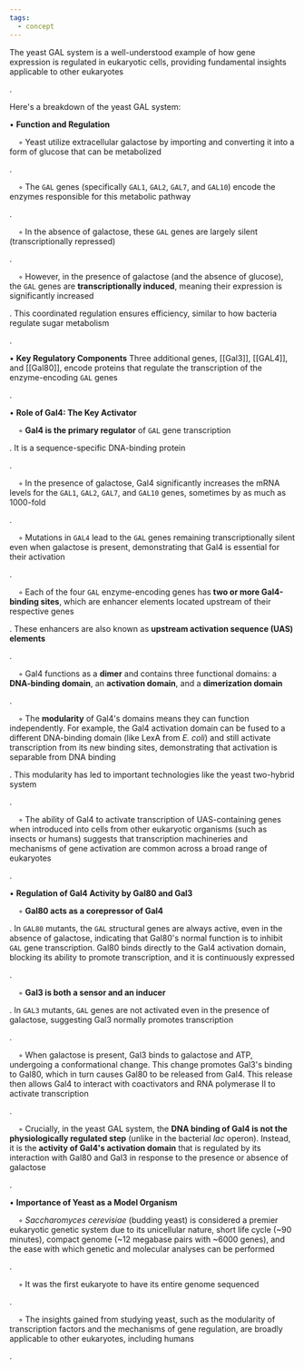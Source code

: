 ```yaml
---
tags:
  - concept
---
```


The yeast GAL system is a well-understood example of how gene expression is regulated in eukaryotic cells, providing fundamental insights applicable to other eukaryotes

.

Here's a breakdown of the yeast GAL system:

• **Function and Regulation**

    ◦ Yeast utilize extracellular galactose by importing and converting it into a form of glucose that can be metabolized

.

    ◦ The `GAL` genes (specifically `GAL1`, `GAL2`, `GAL7`, and `GAL10`) encode the enzymes responsible for this metabolic pathway

.

    ◦ In the absence of galactose, these `GAL` genes are largely silent (transcriptionally repressed)

.

    ◦ However, in the presence of galactose (and the absence of glucose), the `GAL` genes are **transcriptionally induced**, meaning their expression is significantly increased

. This coordinated regulation ensures efficiency, similar to how bacteria regulate sugar metabolism

.

• **Key Regulatory Components** Three additional genes, [[Gal3]], [[GAL4]], and [[Gal80]], encode proteins that regulate the transcription of the enzyme-encoding `GAL` genes

.

• **Role of Gal4: The Key Activator**

    ◦ **Gal4 is the primary regulator** of `GAL` gene transcription

. It is a sequence-specific DNA-binding protein

.

    ◦ In the presence of galactose, Gal4 significantly increases the mRNA levels for the `GAL1`, `GAL2`, `GAL7`, and `GAL10` genes, sometimes by as much as 1000-fold

.

    ◦ Mutations in `GAL4` lead to the `GAL` genes remaining transcriptionally silent even when galactose is present, demonstrating that Gal4 is essential for their activation

.

    ◦ Each of the four `GAL` enzyme-encoding genes has **two or more Gal4-binding sites**, which are enhancer elements located upstream of their respective genes

. These enhancers are also known as **upstream activation sequence (UAS) elements**

.

    ◦ Gal4 functions as a **dimer** and contains three functional domains: a **DNA-binding domain**, an **activation domain**, and a **dimerization domain**

.

    ◦ The **modularity** of Gal4's domains means they can function independently. For example, the Gal4 activation domain can be fused to a different DNA-binding domain (like LexA from _E. coli_) and still activate transcription from its new binding sites, demonstrating that activation is separable from DNA binding

. This modularity has led to important technologies like the yeast two-hybrid system

.

    ◦ The ability of Gal4 to activate transcription of UAS-containing genes when introduced into cells from other eukaryotic organisms (such as insects or humans) suggests that transcription machineries and mechanisms of gene activation are common across a broad range of eukaryotes

.

• **Regulation of Gal4 Activity by Gal80 and Gal3**

    ◦ **Gal80 acts as a corepressor of Gal4**

. In `GAL80` mutants, the `GAL` structural genes are always active, even in the absence of galactose, indicating that Gal80's normal function is to inhibit `GAL` gene transcription. Gal80 binds directly to the Gal4 activation domain, blocking its ability to promote transcription, and it is continuously expressed

.

    ◦ **Gal3 is both a sensor and an inducer**

. In `GAL3` mutants, `GAL` genes are not activated even in the presence of galactose, suggesting Gal3 normally promotes transcription

.

    ◦ When galactose is present, Gal3 binds to galactose and ATP, undergoing a conformational change. This change promotes Gal3's binding to Gal80, which in turn causes Gal80 to be released from Gal4. This release then allows Gal4 to interact with coactivators and RNA polymerase II to activate transcription

.

    ◦ Crucially, in the yeast GAL system, the **DNA binding of Gal4 is not the physiologically regulated step** (unlike in the bacterial _lac_ operon). Instead, it is the **activity of Gal4's activation domain** that is regulated by its interaction with Gal80 and Gal3 in response to the presence or absence of galactose

.

• **Importance of Yeast as a Model Organism**

    ◦ _Saccharomyces cerevisiae_ (budding yeast) is considered a premier eukaryotic genetic system due to its unicellular nature, short life cycle (~90 minutes), compact genome (~12 megabase pairs with ~6000 genes), and the ease with which genetic and molecular analyses can be performed

.

    ◦ It was the first eukaryote to have its entire genome sequenced

.

    ◦ The insights gained from studying yeast, such as the modularity of transcription factors and the mechanisms of gene regulation, are broadly applicable to other eukaryotes, including humans

.